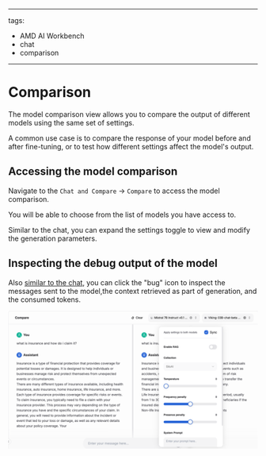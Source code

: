 <!--
Copyright © Advanced Micro Devices, Inc., or its affiliates.

SPDX-License-Identifier: MIT
-->

---
tags:
  - AMD AI Workbench
  - chat
  - comparison
---

# Comparison

The model comparison view allows you to compare the output of different models using the same set of settings.

A common use case is to compare the response of your model before and after fine-tuning, or to test how different settings affect the model's output.

## Accessing the model comparison

Navigate to the `Chat and Compare` → `Compare` to access the model comparison.

You will be able to choose from the list of models you have access to.

Similar to the chat, you can expand the settings toggle to view and modify the generation parameters.

## Inspecting the debug output of the model

Also [similar to the chat](./chat.md#inspecting-the-debug-output-of-the-model), you can click the "bug" icon to inspect the messages sent to the model,the context retrieved as part of generation, and the consumed tokens.

![Model comparison view](../../img/inference/compare.png)
